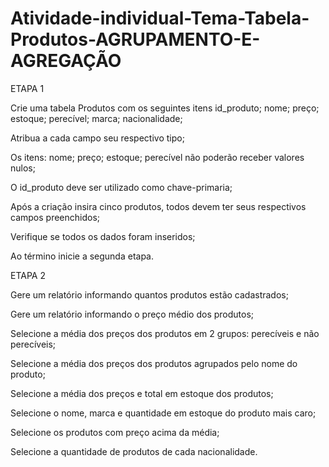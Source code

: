 # Atividade-individual-Tema-Tabela-Produtos-AGRUPAMENTO-E-AGREGAÇÃO
ETAPA 1

Crie uma tabela Produtos com os seguintes itens id_produto; nome; preço; estoque; perecível; marca; nacionalidade;

Atribua a cada campo seu respectivo tipo;

Os itens: nome; preço; estoque; perecível não poderão receber valores nulos;

O id_produto deve ser utilizado como chave-primaria;

Após a criação insira cinco produtos, todos devem ter seus respectivos campos preenchidos;

Verifique se todos os dados foram inseridos;

Ao término inicie a segunda etapa.

ETAPA 2

Gere um relatório informando quantos produtos estão cadastrados;

Gere um relatório informando o preço médio dos produtos;

Selecione a média dos preços dos produtos em 2 grupos: perecíveis e não perecíveis;

Selecione a média dos preços dos produtos agrupados pelo nome do produto;

Selecione a média dos preços e total em estoque dos produtos;

Selecione o nome, marca e quantidade em estoque do produto mais caro;

Selecione os produtos com preço acima da média;

Selecione a quantidade de produtos de cada nacionalidade.
